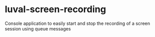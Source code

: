 # luval-screen-recording
Console application to easily start and stop the recording of a screen session using  queue messages
